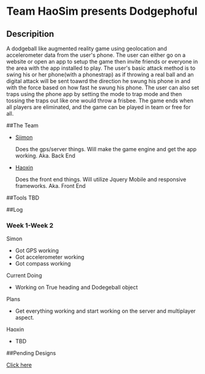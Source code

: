 # Team HaoSim presents **Dodgephoful**
## Descripition
A dodgeball like augmented reality game using geolocation and accelerometer data from the user's phone. The user can either go on a website or open an app to setup the game then invite friends or everyone in the area with the app installed to play. The user's basic attack method is to swing his or her phone(with a phonestrap) as if throwing a real ball and an digital attack will be sent toawrd the direction he swung his phone in and with the force based on how fast he swung his phone. The user can also set traps using the phone app by setting the mode to trap mode and then tossing the traps out like one would throw a frisbee. The game ends when all players are eliminated, and the game can be played in team or free for all.

##The Team
- [Siimon](https://github.com/Siimon13)

	Does the gps/server things. Will make the game engine and get the app working. Aka. Back End
- [Haoxin](https://github.com/HaoxinLuo)

	Does the front end things. Will utilize Jquery Mobile and responsive frameworks. Aka. Front End

##Tools
TBD

##Log
### Week 1-Week 2
Simon
- Got GPS working
- Got accelerometer working
- Got compass working
 

Current Doing
- Working on True heading and Dodegeball object

Plans
- Get everything working and start working on the server and multiplayer aspect.


Haoxin
- TBD

##Pending Designs

[Click here](https://docs.google.com/document/d/1KSMnX5XJSAW1Ouq5qBg-PLTEmEFivnqn2JtZCnOStsQ/edit?usp=sharing)
